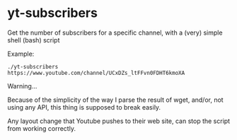 # yt-subscribers

Get the number of subscribers for a specific channel, with a (very) simple shell (bash) script

Example:

```
./yt-subscribers https://www.youtube.com/channel/UCxDZs_ltFFvn0FDHT6kmoXA
```

Warning...

Because of the simplicity of the way I parse the result of wget, and/or, not using any API, this thing is supposed to break easily.

Any layout change that Youtube pushes to their web site, can stop the script from working correctly.
